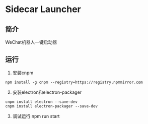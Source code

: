 # Sidecar Launcher

## 简介
 
WeChat机器人一键启动器

## 运行

1. 安装cnpm

```
npm install -g cnpm --registry=https://registry.npmmirror.com
```

2. 安装electron和electron-packager

```
cnpm install electron --save-dev
cnpm install electron-packager --save-dev
```

3. 调试运行 npm run start